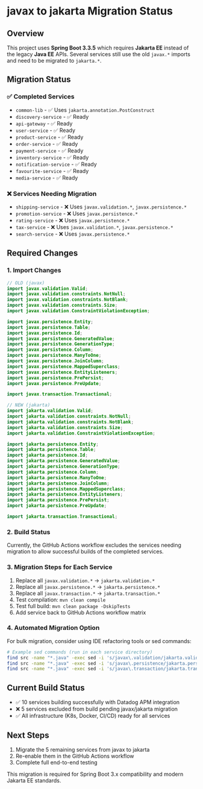 # javax to jakarta Migration Status

## Overview
This project uses **Spring Boot 3.3.5** which requires **Jakarta EE** instead of the legacy **Java EE** APIs. Several services still use the old `javax.*` imports and need to be migrated to `jakarta.*`.

## Migration Status

### ✅ Completed Services
- `common-lib` - ✅ Uses `jakarta.annotation.PostConstruct`
- `discovery-service` - ✅ Ready
- `api-gateway` - ✅ Ready  
- `user-service` - ✅ Ready
- `product-service` - ✅ Ready
- `order-service` - ✅ Ready
- `payment-service` - ✅ Ready
- `inventory-service` - ✅ Ready
- `notification-service` - ✅ Ready
- `favourite-service` - ✅ Ready
- `media-service` - ✅ Ready

### ❌ Services Needing Migration
- `shipping-service` - ❌ Uses `javax.validation.*`, `javax.persistence.*`
- `promotion-service` - ❌ Uses `javax.persistence.*`
- `rating-service` - ❌ Uses `javax.persistence.*`  
- `tax-service` - ❌ Uses `javax.validation.*`, `javax.persistence.*`
- `search-service` - ❌ Uses `javax.persistence.*`

## Required Changes

### 1. Import Changes
```java
// OLD (javax)
import javax.validation.Valid;
import javax.validation.constraints.NotNull;
import javax.validation.constraints.NotBlank;
import javax.validation.constraints.Size;
import javax.validation.ConstraintViolationException;

import javax.persistence.Entity;
import javax.persistence.Table;
import javax.persistence.Id;
import javax.persistence.GeneratedValue;
import javax.persistence.GenerationType;
import javax.persistence.Column;
import javax.persistence.ManyToOne;
import javax.persistence.JoinColumn;
import javax.persistence.MappedSuperclass;
import javax.persistence.EntityListeners;
import javax.persistence.PrePersist;
import javax.persistence.PreUpdate;

import javax.transaction.Transactional;

// NEW (jakarta)  
import jakarta.validation.Valid;
import jakarta.validation.constraints.NotNull;
import jakarta.validation.constraints.NotBlank;
import jakarta.validation.constraints.Size;
import jakarta.validation.ConstraintViolationException;

import jakarta.persistence.Entity;
import jakarta.persistence.Table;
import jakarta.persistence.Id;
import jakarta.persistence.GeneratedValue;
import jakarta.persistence.GenerationType;
import jakarta.persistence.Column;
import jakarta.persistence.ManyToOne;
import jakarta.persistence.JoinColumn;
import jakarta.persistence.MappedSuperclass;
import jakarta.persistence.EntityListeners;
import jakarta.persistence.PrePersist;
import jakarta.persistence.PreUpdate;

import jakarta.transaction.Transactional;
```

### 2. Build Status
Currently, the GitHub Actions workflow excludes the services needing migration to allow successful builds of the completed services.

### 3. Migration Steps for Each Service
1. Replace all `javax.validation.*` → `jakarta.validation.*`
2. Replace all `javax.persistence.*` → `jakarta.persistence.*`  
3. Replace all `javax.transaction.*` → `jakarta.transaction.*`
4. Test compilation: `mvn clean compile`
5. Test full build: `mvn clean package -DskipTests`
6. Add service back to GitHub Actions workflow matrix

### 4. Automated Migration Option
For bulk migration, consider using IDE refactoring tools or sed commands:

```bash
# Example sed commands (run in each service directory)
find src -name "*.java" -exec sed -i 's/javax\.validation/jakarta.validation/g' {} \;
find src -name "*.java" -exec sed -i 's/javax\.persistence/jakarta.persistence/g' {} \;
find src -name "*.java" -exec sed -i 's/javax\.transaction/jakarta.transaction/g' {} \;
```

## Current Build Status
- ✅ 10 services building successfully with Datadog APM integration
- ❌ 5 services excluded from build pending javax/jakarta migration
- ✅ All infrastructure (K8s, Docker, CI/CD) ready for all services

## Next Steps
1. Migrate the 5 remaining services from javax to jakarta
2. Re-enable them in the GitHub Actions workflow
3. Complete full end-to-end testing

This migration is required for Spring Boot 3.x compatibility and modern Jakarta EE standards.